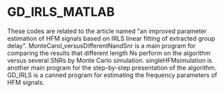 # GD_IRLS_MATLAB
These codes are related to the article named "an improved parameter estimation of HFM signals based on IRLS linear fitting of extracted group delay".
MonteCarol_versusDifferentNandSnr is a main program for comparing the results that different length Ns perform on the algorithm versus several SNRs by Monte Carlo simulation.
singleHFMsimulation is another main program for the step-by-step presentation of the algorithm.
GD_IRLS is a canned program for estimating the frequency parameters of HFM signals.

